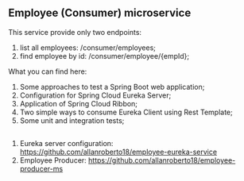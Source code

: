 ## Employee (Consumer) microservice

This service provide only two endpoints:
1. list all employees: /consumer/employees;
2. find employee by id: /consumer/employee/{empId};

What you can find here:
1. Some approaches to test a Spring Boot web application; 
2. Configuration for Spring Cloud Eureka Server;
3. Application of Spring Cloud Ribbon;
4. Two simple ways to consume Eureka Client using Rest Template;
5. Some unit and integration tests;

##
1. Eureka server configuration: https://github.com/allanroberto18/employee-eureka-service
2. Employee Producer: https://github.com/allanroberto18/employee-producer-ms
